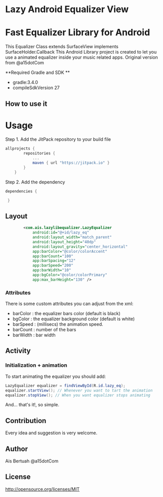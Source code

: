# Lazy Android Equalizer View
Fast Equalizer Library for Android 
==================================
This Equalizer Class extends SurfaceView implements SurfaceHolder.Callback
This Android Library project is created to let you use a animated equalizer inside your music related apps. Original version
from @a15dotCom

**Required Gradle and SDK **
- gradle:3.4.0
- compileSdkVersion 27

How to use it
----------------------

# Usage
Step 1. Add the JitPack repository to your build file
```groovy
allprojects {
        repositories {
            ...
            maven { url "https://jitpack.io" }
        }
    }
```
Step 2. Add the dependency
```groovy
dependencies {

 }
 ```

## Layout

````xml
        <com.ais.lazylibequalizer.LazyEqualizer
            android:id="@+id/lazy_eq"
            android:layout_width="match_parent"
            android:layout_height="40dp"
            android:layout_gravity="center_horizontal"
            app:barColor="@color/colorAccent"
            app:barCount="100"
            app:barSpacing="12"
            app:barSpeed="200"
            app:barWidth="10"
            app:bgColor="@color/colorPrimary"
            app:max_barHeight="130" />
````

### Attributes

There is some custom attributes you can adjust from the xml:
 - barColor : the equalizer bars color (default is black)
 - bgColor : the equalizer background color (default is white)
 - barSpeed : (millisecs) the animation speed.
 - barCount :  number of the bars
 - barWidth : bar width
 
## Activity

### Initialization + animation

To start animating the equalizer you should add:

````java
LazyEqualizer equalizer = findViewById(R.id.lazy_eq);
equalizer.startView(); // Whenever you want to tart the animation
equalizer.stopView(); // When you want equalizer stops animating
````
And... that's it!, so simple.


Contribution
------------
Every idea and suggestion is very welcome.

Author
--------
Ais Bertuah @a15dotCom

License
-------
http://opensource.org/licenses/MIT

